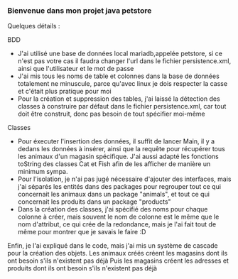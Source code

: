 ### Bienvenue dans mon projet java petstore

Quelques détails :

BDD
- J'ai utilisé une base de données local mariadb,appelée petstore, si ce n'est pas votre cas il faudra changer l'url dans le fichier persistence.xml, ainsi que l'utilisateur et le mot de passe
- J'ai mis tous les noms de table et colonnes dans la base de données totalement ne minuscule, parce qu'avec linux je dois respecter la casse et c'était plus pratique pour moi
- Pour la création et suppression des tables, j'ai laissé la détection des classes à construire par défaut dans le fichier persistence.xml, car tout doit être construit, donc pas besoin de tout spécifier moi-même

Classes
- Pour éxecuter l'insertion des données, il suffit de lancer Main, il y a dedans les données à insérer, ainsi que la requête pour récupérer tous les animaux d'un magasin spécifique. J'ai aussi adapté les fonctions toString des classes Cat et Fish afin de les afficher de manière un minimum sympa.
- Pour l'isolation, je n'ai pas jugé nécessaire d'ajouter des interfaces, mais j'ai séparés les entités dans des packages pour regrouper tout ce qui concernait les animaux dans un package "animals", et tout ce qui concernait les produits dans un package "products"
- Dans la création des classes, j'ai spécifié des noms pour chaque colonne à créer, mais souvent le nom de colonne est le même que le nom d'attribut, ce qui crée de la redondance, mais je l'ai fait tout de même pour montrer que je savais le faire :D

Enfin, je l'ai expliqué dans le code, mais j'ai mis un système de cascade pour la création des objets.
Les animaux créés créent les magasins dont ils ont besoin s'ils n'existent pas déjà
Puis les magasins créent les adresses et produits dont ils ont besoin s'ils n'existent pas déjà
